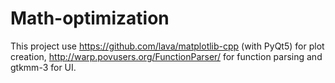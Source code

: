 # Math-optimization
This project use https://github.com/lava/matplotlib-cpp (with PyQt5) for plot creation, http://warp.povusers.org/FunctionParser/ for function parsing and gtkmm-3 for UI.